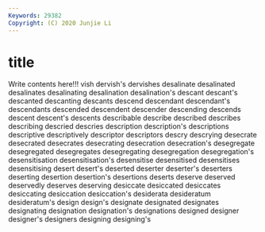 ```yaml
---
Keywords: 29382
Copyright: (C) 2020 Junjie Li
---
```


# title

Write contents here!!!
vish 
dervish's 
dervishes 
desalinate 
desalinated 
desalinates 
desalinating 
desalination
desalination's 
descant 
descant's 
descanted 
descanting 
descants 
descend 
descendant 
descendant's 
descendants
descended 
descendent 
descender 
descending 
descends 
descent 
descent's 
descents 
describable 
describe
described 
describes 
describing 
descried 
descries 
description 
description's 
descriptions 
descriptive 
descriptively
descriptor 
descriptors 
descry 
descrying 
desecrate 
desecrated 
desecrates 
desecrating 
desecration 
desecration's
desegregate 
desegregated 
desegregates 
desegregating 
desegregation 
desegregation's 
desensitisation 
desensitisation's 
desensitise 
desensitised
desensitises 
desensitising 
desert 
desert's 
deserted 
deserter 
deserter's 
deserters 
deserting 
desertion
desertion's 
desertions 
deserts 
deserve 
deserved 
deservedly 
deserves 
deserving 
desiccate 
desiccated
desiccates 
desiccating 
desiccation 
desiccation's 
desiderata 
desideratum 
desideratum's 
design 
design's 
designate
designated 
designates 
designating 
designation 
designation's 
designations 
designed 
designer 
designer's 
designers
designing 
designing's 
